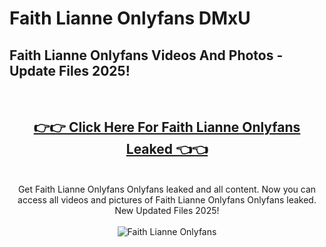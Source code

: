 # Faith Lianne Onlyfans DMxU

<h2>Faith Lianne Onlyfans Videos And Photos - Update Files 2025!</h2>
<br>
<div align="center">
<h2><a href="https://213.232.235.80/live/video.php?q=faith-lianne-onlyfans" rel="nofollow">👉👉 Click Here For Faith Lianne Onlyfans Leaked 👈👈</a></h2>

<br>
Get Faith Lianne Onlyfans Onlyfans leaked and all content. Now you can access all videos and pictures of Faith Lianne Onlyfans Onlyfans leaked. New Updated Files 2025!
<br>
<br>
<a href="https://213.232.235.80/live/video.php?q=faith-lianne-onlyfans" rel="nofollow" data-target="animated-image.originalLink"><img src="https://i.imgur.com/dJHk4Zq.gif" alt="Faith Lianne Onlyfans" style="max-width: 100%; display: inline-block;" data-target="animated-image.originalImage"></a>
</div>
<br>